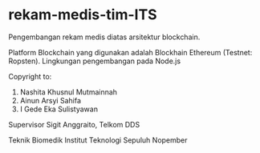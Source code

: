 # rekam-medis-tim-ITS

Pengembangan rekam medis diatas arsitektur blockchain.

Platform Blockchain yang digunakan adalah Blockhain Ethereum (Testnet: Ropsten).
Lingkungan pengembangan pada Node.js

Copyright to:
1. Nashita Khusnul Mutmainnah
2. Ainun Arsyi Sahifa
3. I Gede Eka Sulistyawan

Supervisor
Sigit Anggraito, Telkom DDS

Teknik Biomedik
Institut Teknologi Sepuluh Nopember
